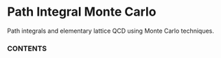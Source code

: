 # Path Integral Monte Carlo


Path integrals and elementary lattice QCD using Monte Carlo techniques.

### CONTENTS




